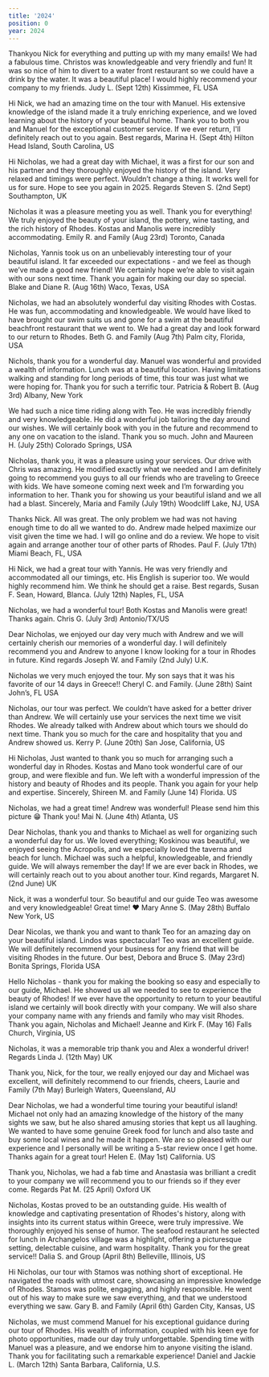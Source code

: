 ```yaml
---
title: '2024'
position: 0
year: 2024
---
```


Thankyou Nick for everything and putting up with my many emails! We had a fabulous time. Christos was knowledgeable and very friendly and fun! It was so nice of him to divert to a water front restaurant so we could have a drink by the water. It was a beautiful place! I would highly recommend your company to my friends. Judy L. (Sept 12th) Kissimmee, FL USA

Hi Nick, we had an amazing time on the tour with Manuel. His extensive knowledge of the island made it a truly enriching experience, and we loved learning about the history of your beautiful home. Thank you to both you and Manuel for the exceptional customer service. If we ever return, I'll definitely reach out to you again.
Best regards, Marina H. (Sept 4th) Hilton Head Island, South Carolina, US

Hi Nicholas, we had a great day with Michael, it was a first for our son and his partner and they thoroughly enjoyed the history of the island.  Very relaxed and timings were perfect. Wouldn’t change a thing. It works well for us for sure.  Hope to see you again in 2025. Regards Steven S. (2nd Sept) Southampton, UK

Nicholas it was a pleasure meeting you as well. Thank you for everything! We truly enjoyed the beauty of your island, the pottery, wine tasting, and the rich history of Rhodes. Kostas and Manolis were incredibly accommodating. Emily R. and Family (Aug 23rd) Toronto, Canada  

Nicholas, Yannis took us on an unbelievably interesting tour of your beautiful island. It far exceeded our expectations - and we feel as though we’ve made a good new friend! We certainly hope we’re able to visit again with our sons next time. Thank you again for making our day so special. Blake and Diane R. (Aug 16th)  Waco, Texas, USA 

Nicholas, we had an absolutely wonderful day visiting Rhodes with Costas.  He was fun, accommodating and knowledgeable. We would have liked to have brought our swim suits us and gone for a swim at the beautiful beachfront restaurant that we went to. We had a great day and look forward to our return to Rhodes. Beth G. and Family (Aug 7th)  Palm city, Florida, USA

Nichols, thank you for a wonderful day.  Manuel was wonderful and provided a wealth of information.  Lunch was at a beautiful location.  Having limitations walking and standing for long periods of time, this tour was just what we were hoping for. Thank you for such a terrific tour.  Patricia & Robert B. (Aug 3rd) Albany, New York

We had such a nice time riding along with Teo. He was incredibly friendly and very knowledgeable. He did a wonderful job tailoring the day around our wishes. We will certainly book with you in the future and recommend to any one on vacation to the island. Thank you so much.  John and Maureen H.  (July 25th) Colorado Springs, USA

Nicholas, thank you, it was a pleasure using your services. Our drive with Chris was amazing. He modified exactly what we needed and I am definitely going to recommend you guys to all our friends who are traveling to Greece with kids. We have someone coming next week and I’m forwarding you information to her. Thank you for showing us your beautiful island and we all had a blast. Sincerely, Maria and Family (July 19th) Woodcliff Lake, NJ, USA

Thanks Nick.  All was great.  The only problem we had was not having enough time to do all we wanted to do.  Andrew made helped maximize our visit given the time we had.  I will go online and do a review.  We hope to visit again and arrange another tour of other parts of Rhodes.  Paul F.  (July 17th) Miami Beach, FL, USA

Hi Nick, we had a great tour with Yannis. He was very friendly and accommodated all our timings, etc. His English is superior too. We would highly recommend him. We think he should get a raise. Best regards, Susan F. Sean, Howard, Blanca. (July 12th) Naples, FL, USA

Nicholas, we had a wonderful tour! Both Kostas and Manolis were great! Thanks again. Chris G. (July 3rd) Antonio/TX/US

Dear Nicholas, we enjoyed our day very much with Andrew and we will certainly cherish our memories of a wonderful day. I will definitely recommend you and Andrew to anyone I know looking for a tour in Rhodes in future. Kind regards Joseph W. and Family (2nd July) U.K.   

Nicholas we very much enjoyed the tour. My son says that it was his favorite of our 14 days in Greece!!  Cheryl C. and Family. (June 28th) Saint John’s, FL USA

Nicholas, our tour was perfect. We couldn’t have asked for a better driver than Andrew. We will certainly use your services the next time we visit Rhodes. We already talked with Andrew about which tours we should do next time. Thank you so much for the care and hospitality that you and Andrew showed us. Kerry P. (June 20th) San Jose, California, US

Hi Nicholas, Just wanted to thank you so much for arranging such a wonderful day in Rhodes. Kostas and Mano took wonderful care of our group, and were flexible and fun. We left with a wonderful impression of the history and beauty of Rhodes and its people. Thank you again for your help and expertise.  Sincerely, Shireen M. and Family (June 14) Florida. US

Nicholas, we had a great time! Andrew was wonderful! Please send him this picture 😁 Thank you! Mai N. (June 4th) Atlanta, US

Dear Nicholas, thank you and thanks to Michael as well for organizing such a wonderful day for us. We loved everything; Koskinou was beautiful, we enjoyed seeing the Acropolis, and we especially loved the taverna and beach for lunch. Michael was such a helpful, knowledgeable, and friendly guide. We will always remember the day! If we are ever back in Rhodes, we will certainly reach out to you about another tour. Kind regards, Margaret N. (2nd June) UK

Nick, it was a wonderful tour. So beautiful and our guide Teo was awesome and very knowledgeable! Great time! ❤️ Mary Anne S. (May 28th) Buffalo New York, US

Dear Nicolas, we thank you and want to thank Teo for an amazing day on your beautiful island.  Lindos was spectacular! Teo was an excellent guide.  We will definitely recommend your business for any friend that will be visiting Rhodes in the future.  Our best, Debora and Bruce S. (May 23rd) Bonita Springs, Florida USA

Hello Nicholas - thank you for making the booking so easy and especially to our guide, Michael. He showed us all we needed to see to experience the beauty of Rhodes! If we ever have the opportunity to return to your beautiful island we certainly will book directly with your company. We will also share your company name with any friends and family who may visit Rhodes. Thank you again, Nicholas and Michael! Jeanne and Kirk F. (May 16) Falls Church, Virginia, US   

Nicholas, it was a memorable trip thank you and Alex a wonderful driver!  Regards Linda J. (12th May) UK

Thank you, Nick, for the tour, we really enjoyed our day and Michael was excellent, will definitely recommend to our friends, cheers, Laurie and Family (7th May) Burleigh Waters, Queensland, AU

Dear Nicholas, we had a wonderful time touring your beautiful island!  Michael not only had an amazing knowledge of the history of the many sights we saw, but he also shared amusing stories that kept us all laughing.  We wanted to have some genuine Greek food for lunch and also taste and buy some local wines and he made it happen.  We are so pleased with our experience and I personally will be writing a 5-star review once I get home.  Thanks again for a great tour! Helen E. (May 1st) California. US

Thank you, Nicholas, we had a fab time and Anastasia was brilliant a credit to your company we will recommend you to our friends so if they ever come.  Regards Pat M. (25 April) Oxford UK

Nicholas, Kostas proved to be an outstanding guide. His wealth of knowledge and captivating presentation of Rhodes's history, along with insights into its current status within Greece, were truly impressive. We thoroughly enjoyed his sense of humor. The seafood restaurant he selected for lunch in Archangelos village was a highlight, offering a picturesque setting, delectable cuisine, and warm hospitality. Thank you for the great service!!  Dalia S. and Group (April 8th) Belleville, Illinois, US

Hi Nicholas, our tour with Stamos was nothing short of exceptional. He navigated the roads with utmost care, showcasing an impressive knowledge of Rhodes. Stamos was polite, engaging, and highly responsible. He went out of his way to make sure we saw everything, and that we understood everything we saw.  Gary B. and Family (April 6th) Garden City, Kansas, US

Nicholas, we must commend Manuel for his exceptional guidance during our tour of Rhodes. His wealth of information, coupled with his keen eye for photo opportunities, made our day truly unforgettable. Spending time with Manuel was a pleasure, and we endorse him to anyone visiting the island. Thank you for facilitating such a remarkable experience!  Daniel and Jackie L. (March 12th) Santa Barbara, California, U.S.
